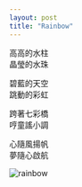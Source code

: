 ```yaml
---
layout: post
title: "Rainbow"
---
```



高高的水柱<br>
晶瑩的水珠<br>

碧藍的天空<br>
跳動的彩虹<br>

跨著七彩橋<br>
哼童謠小調<br>

心隨風揚帆<br>
夢隨心啟航<br>

![rainbow](https://github.com/kathybeyer/kathybeyer.github.io/assets/121460653/7ab3c591-8a60-402c-b472-25674edfcfd2)

